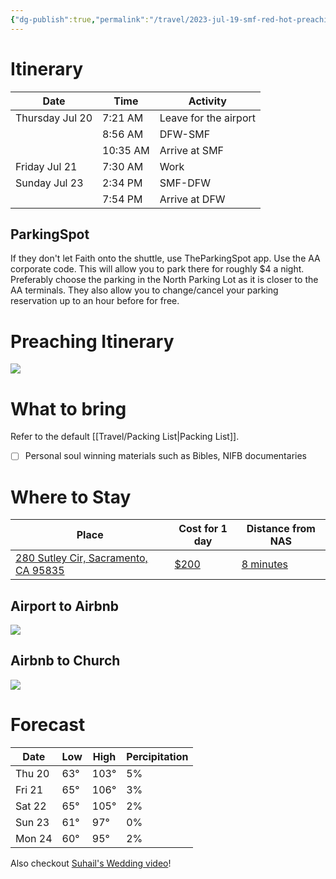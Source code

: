 ```yaml
---
{"dg-publish":true,"permalink":"/travel/2023-jul-19-smf-red-hot-preaching-conference/","tags":["timeline","missions"],"created":"Jul 19, 2023, 10:16 PM"}
---
```



# Itinerary

| Date            | Time     | Activity              |
|-----------------|----------|-----------------------|
| Thursday Jul 20 | 7:21 AM  | Leave for the airport |
|                 | 8:56 AM  | DFW-SMF               |
|                 | 10:35 AM | Arrive at SMF         |
| Friday Jul 21   | 7:30 AM  | Work                  |
| Sunday Jul 23   | 2:34 PM  | SMF-DFW               |
|                 | 7:54 PM  | Arrive at DFW         |


## ParkingSpot

If they don't let Faith onto the shuttle, use TheParkingSpot app. Use the AA corporate code. This will allow you to park there for roughly $4 a night. Preferably choose the parking in the North Parking Lot as it is closer to the AA terminals. They also allow you to change/cancel your parking reservation up to an hour before for free.

# Preaching Itinerary

![](https://veritybaptist.com/wp-content/uploads/2023/07/RHPC-2023-Schedule-for-Social-Media-and-Website-copy.jpg)


# What to bring

Refer to the default [[Travel/Packing List\|Packing List]].

- [ ] Personal soul winning materials such as Bibles, NIFB documentaries

# Where to Stay

| Place                                                                                   | Cost for 1 day                                                                                                       | Distance from NAS |
| --------------------------------------------------------------------------------------- | --------------------------------------------------------------------------------------------------------------------- | ----------------- |
| [280 Sutley Cir, Sacramento, CA 95835](https://goo.gl/maps/yqABhCgMP6tFzLGU8) | [$200](https://www.airbnb.com/rooms/791663289247268799?c=.pi80.pkdmlyYWxpdHkvc2hhcmVfaXRpbmVyYXJ5&euid=bc302ce9-3a8e-642a-e26f-bf08687b8c84&source_impression_id=p3_1689823658_Z6njRRR0oYjGXrLh)                                 | [8 minutes](https://www.google.com/maps/dir/Sacramento+International+Airport+(SMF),+Airport+Boulevard,+North+Natomas,+CA/280+Sutley+Cir,+Sacramento,+CA+95835/@38.675562,-121.5849415,14z/data=!3m1!4b1!4m14!4m13!1m5!1m1!1s0x809b2b73ce6a70ad:0xa460901228ef4232!2m2!1d-121.5896183!2d38.6953222!1m5!1m1!1s0x809b2a1f5b47cbcd:0xb85b036b1cfcd333!2m2!1d-121.5417504!2d38.6648313!3e0?entry=ttu)         |

## Airport to Airbnb

![](https://i.imgur.com/IBwFX6k.png)

## Airbnb to Church

![](https://i.imgur.com/lmqFKhd.png)


# Forecast

| Date   | Low | High | Percipitation |
|--------|-----|------|---------------|
| Thu 20 | 63° | 103° | 5%            |
| Fri 21 | 65° | 106° | 3%            |
| Sat 22 | 65° | 105° | 2%            |
| Sun 23 | 61° | 97°  | 0%            |
| Mon 24 | 60° | 95°  | 2%            |

Also checkout [Suhail's Wedding video](https://rumble.com/v2xd6eq-wedding-of-suhail-afzal-and-lorie-mae.html?mref=6zof&mc=dgip3&utm_source=newsletter&utm_medium=email&utm_campaign=StedfastBaptistChurch&ep=1)!